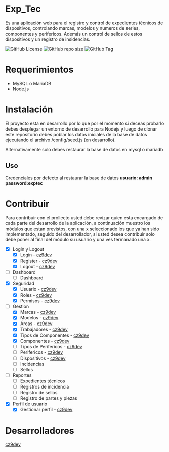 # Exp_Tec
Es una aplicación web para el registro y control de expedientes técnicos de dispositivos, controlando marcas, modelos y numeros de series, componentes y perifericos. Además un control de sellos de estos dispositivos y un registro de insidencias.

![GitHub License](https://img.shields.io/github/license/cz9dev/exp_tec)
![GitHub repo size](https://img.shields.io/github/repo-size/cz9dev/exp_tec)
![GitHub Tag](https://img.shields.io/github/v/tag/cz9dev/exp_tec)

# Requerimientos
- MySQL o MariaDB
- Node.js

# Instalación
El proyecto esta en desarrollo por lo que por el momento si deceas probarlo debes desplegar un entorno de desarrollo para Nodejs y luego de clonar este repositorio debes poblar los datos iniciales de la base de datos ejecutando el archivo /config/seed.js (en desarrollo).

Alternativamente solo debes restaurar la base de datos en mysql o mariadb

## Uso
Credenciales por defecto al restaurar la base de datos
**usuario: admin**
**password:exptec** 

# Contribuir
Para contribuir con el prollecto usted debe revizar quien esta encargado de cada parte del desarrollo de la aplicación, a continuación muestro los módulos que estan previstos, con una x seleccionado los que ya han sido implementado, seguido del desarrollador, si usted desea contribuir solo debe poner al final del módulo su usuario y una ves termanado una x.

- [x] Login y Logout
    - [x] Login - [cz9dev](https://github.com/cz9dev)
    - [x] Register - [cz9dev](https://github.com/cz9dev)
    - [x] Logout - [cz9dev](https://github.com/cz9dev)
- [ ] Dashboard
    - [ ] Dashboard
- [X] Seguridad
    - [x] Usuario - [cz9dev](https://github.com/cz9dev)
    - [x] Roles - [cz9dev](https://github.com/cz9dev)
    - [X] Permisos - [cz9dev](https://github.com/cz9dev)
- [ ] Gestion
    - [X] Marcas - [cz9dev](https://github.com/cz9dev)
    - [X] Modelos - [cz9dev](https://github.com/cz9dev)
    - [X] Áreas - [cz9dev](https://github.com/cz9dev)
    - [X] Trabajadores - [cz9dev](https://github.com/cz9dev)
    - [X] Tipos de Componentes - [cz9dev](https://github.com/cz9dev)
    - [X] Componentes - [cz9dev](https://github.com/cz9dev)
    - [ ] Tipos de Perifericos - [cz9dev](https://github.com/cz9dev)
    - [ ] Perifericos - [cz9dev](https://github.com/cz9dev)
    - [ ] Dispositivos - [cz9dev](https://github.com/cz9dev)
    - [ ] Incidencias
    - [ ] Sellos

- [ ] Reportes
    - [ ] Expedientes técnicos
    - [ ] Registros de incidencia    
    - [ ] Registro de sellos
    - [ ] Registro de partes y piezas

- [x] Perfil de usuario
    - [x] Gestionar perfil - [cz9dev](https://github.com/cz9dev)

# Desarrolladores
[cz9dev](https://github.com/cz9dev)